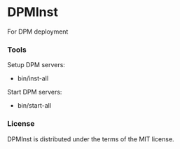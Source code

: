 # DPMInst
For DPM deployment

### Tools
Setup DPM servers:

* bin/inst-all

Start DPM servers:

* bin/start-all

### License
DPMInst is distributed under the terms of the MIT license.
